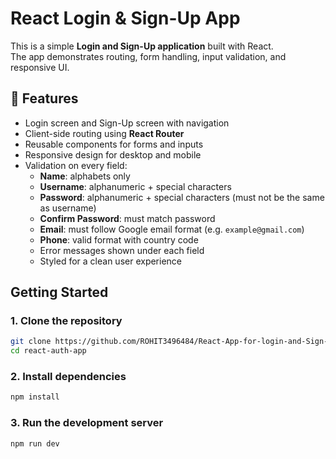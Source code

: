 # React Login & Sign-Up App

This is a simple **Login and Sign-Up application** built with React.  
The app demonstrates routing, form handling, input validation, and responsive UI.


## 🚀 Features
- Login screen and Sign-Up screen with navigation
- Client-side routing using **React Router**
- Reusable components for forms and inputs
- Responsive design for desktop and mobile
- Validation on every field:
  - **Name**: alphabets only  
  - **Username**: alphanumeric + special characters  
  - **Password**: alphanumeric + special characters (must not be the same as username)  
  - **Confirm Password**: must match password  
  - **Email**: must follow Google email format (e.g. `example@gmail.com`)  
  - **Phone**: valid format with country code  
  - Error messages shown under each field
  - Styled for a clean user experience





##  Getting Started

### 1. Clone the repository
```bash
git clone https://github.com/ROHIT3496484/React-App-for-login-and-Sign-Up.git
cd react-auth-app
```

### 2. Install dependencies
```bash
npm install
```
### 3. Run the development server
```bash
npm run dev
```
